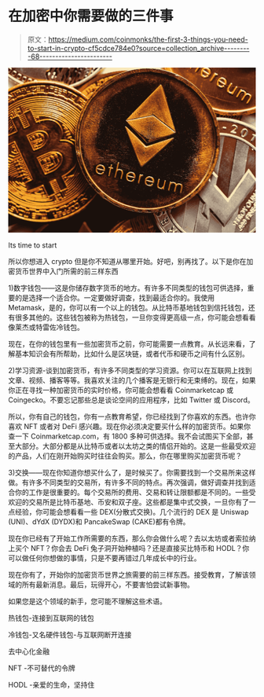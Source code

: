 # 在加密中你需要做的三件事

> 原文：<https://medium.com/coinmonks/the-first-3-things-you-need-to-start-in-crypto-cf5cdce784e0?source=collection_archive---------68----------------------->

![](img/b88487844b8725afa9d5c350ae9ae6c1.png)

Its time to start

所以你想进入 crypto 但是你不知道从哪里开始。好吧，别再找了。以下是你在加密货币世界中入门所需的前三样东西

1)数字钱包——这是你储存数字货币的地方。有许多不同类型的钱包可供选择，重要的是选择一个适合你。一定要做好调查，找到最适合你的。我使用 Metamask，是的，你可以有一个以上的钱包。从比特币基地钱包到信托钱包，还有很多其他的。这些钱包被称为热钱包，一旦你变得更高级一点，你可能会想看看像莱杰或特雷佐冷钱包。

现在，在你的钱包里有一些加密货币之前，你可能需要一点教育。从长远来看，了解基本知识会有所帮助，比如什么是区块链，或者代币和硬币之间有什么区别。

2)学习资源-谈到加密货币，有许多不同类型的学习资源。你可以在互联网上找到文章、视频、播客等等。我喜欢关注的几个播客是无银行和无束缚的。现在，如果你正在寻找一种加密货币的实时价格，你可能会想看看 Coinmarketcap 或 Coingecko。不要忘记那些总是谈论空间的应用程序，比如 Twitter 或 Discord。

所以，你有自己的钱包，你有一点教育希望，你已经找到了你喜欢的东西。也许你喜欢 NFT 或者对 DeFi 感兴趣。现在你必须决定要买什么样的加密货币。如果你查一下 Coinmarketcap.com，有 1800 多种可供选择。我不会试图买下全部，甚至大部分。大部分都是从比特币或者以太坊之类的情侣开始的。这是一些最受欢迎的产品，人们在刚开始购买时往往会购买。那么，你在哪里购买加密货币呢？

3)交换——现在你知道你想买什么了，是时候买了。你需要找到一个交易所来这样做。有许多不同类型的交易所，有许多不同的特点。再次强调，做好调查并找到适合你的工作是很重要的。每个交易所的费用、交易和转让限额都是不同的。一些受欢迎的交易所是比特币基地、币安和双子座。这些都是集中式交换，一旦你有了一点经验，你可能会想看看一些 DEX(分散式交换)。几个流行的 DEX 是 Uniswap (UNI)、dYdX (DYDX)和 PancakeSwap (CAKE)都有令牌。

现在你已经有了开始工作所需要的东西，那么你会做什么呢？去以太坊或者索拉纳上买个 NFT？你会去 DeFi 兔子洞开始种植吗？还是直接买比特币和 HODL？你可以做任何你想做的事情，只是不要再错过几年成长中的行业。

现在你有了，开始你的加密货币世界之旅需要的前三样东西。接受教育，了解该领域的所有最新消息。最后，玩得开心，不要害怕尝试新事物。

如果您是这个领域的新手，您可能不理解这些术语。

热钱包-连接到互联网的钱包

冷钱包-又名硬件钱包-与互联网断开连接

去中心化金融

NFT -不可替代的令牌

HODL -亲爱的生命，坚持住